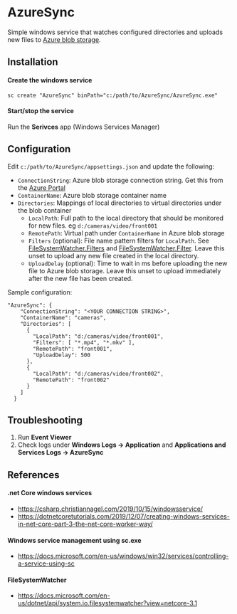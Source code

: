 ﻿# AzureSync
Simple windows service that watches configured directories and uploads new files to [Azure blob storage](https://azure.microsoft.com/en-us/services/storage/blobs/).

## Installation
#### Create the windows service
```
sc create "AzureSync" binPath="c:/path/to/AzureSync/AzureSync.exe"
```

#### Start/stop the service
Run the **Serivces** app (Windows Services Manager)

## Configuration
Edit `c:/path/to/AzureSync/appsettings.json` and update the following:
  - `ConnectionString`: Azure blob storage connection string. Get this from the [Azure Portal](https://portal.azure.com)
  - `ContainerName`: Azure blob storage container name
  - `Directories`: Mappings of local directories to virtual directories under the blob container
    - `LocalPath`: Full path to the local directory that should be monitored for new files. eg `d:/cameras/video/front001`
    - `RemotePath`: Virtual path under `ContainerName` in Azure blob storage
    - `Filters` (optional): File name pattern filters for `LocalPath`. See [FileSystemWatcher.Filters](https://docs.microsoft.com/en-us/dotnet/api/system.io.filesystemwatcher.filters?view=netcore-3.1) and [FileSystemWatcher.Filter](https://docs.microsoft.com/en-us/dotnet/api/system.io.filesystemwatcher.filter?view=netcore-3.1). Leave this unset to upload any new file created in the local directory.
    - `UploadDelay` (optional): Time to wait in ms before uploading the new file to Azure blob storage. Leave this unset to upload immediately after the new file has been created.

Sample configuration:
```
"AzureSync": {
    "ConnectionString": "<YOUR CONNECTION STRING>",
    "ContainerName": "cameras",
    "Directories": [
      {
        "LocalPath": "d:/cameras/video/front001",
        "Filters": [ "*.mp4", "*.mkv" ],
        "RemotePath": "front001",
        "UploadDelay": 500
      },
      {
        "LocalPath": "d:/cameras/video/front002",
        "RemotePath": "front002"
      }
    ]
  }
```

## Troubleshooting
1. Run **Event Viewer**
2. Check logs under **Windows Logs -> Application** and **Applications and Services Logs -> AzureSync**

## References
#### .net Core windows services
  - https://csharp.christiannagel.com/2019/10/15/windowsservice/
  - https://dotnetcoretutorials.com/2019/12/07/creating-windows-services-in-net-core-part-3-the-net-core-worker-way/

#### Windows service management using sc.exe
  - https://docs.microsoft.com/en-us/windows/win32/services/controlling-a-service-using-sc

#### FileSystemWatcher
  - https://docs.microsoft.com/en-us/dotnet/api/system.io.filesystemwatcher?view=netcore-3.1
